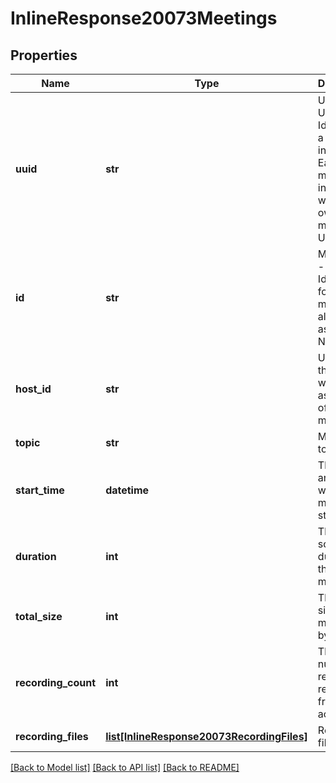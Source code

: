 # InlineResponse20073Meetings

## Properties
Name | Type | Description | Notes
------------ | ------------- | ------------- | -------------
**uuid** | **str** | Universally Unique Identifier of a meeting instance. Each meeting instance will have its own meeting UUID. | [optional] 
**id** | **str** | Meeting ID - Unique Identifier for a meeting, also known as Meeting Number. | [optional] 
**host_id** | **str** | User ID of the user who is set as the host of the meeting. | [optional] 
**topic** | **str** | Meeting topic. | [optional] 
**start_time** | **datetime** | The date and time at which the meeting started. | [optional] 
**duration** | **int** | The scheduled duration of the meeting. | [optional] 
**total_size** | **int** | The total size of the meeting in bytes. | [optional] 
**recording_count** | **int** | The total number of recordings retrieved from the account. | [optional] 
**recording_files** | [**list[InlineResponse20073RecordingFiles]**](InlineResponse20073RecordingFiles.md) | Recording files object | [optional] 

[[Back to Model list]](../README.md#documentation-for-models) [[Back to API list]](../README.md#documentation-for-api-endpoints) [[Back to README]](../README.md)

